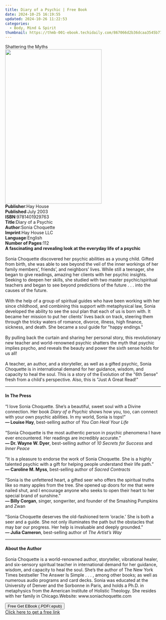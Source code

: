 ```yaml
---
title: Diary of a Psychic | Free Book
date: 2024-10-25 16:19:55
updated: 2024-10-26 11:22:53
categories:
  - Body, Mind & Spirit
thumbnail: https://thmb-001-ebook.techidaily.com/867066d2b36dcaa3545b779f52dbbd6a9676c691908322ab37ec163cd933e38a.jpg
---
```

<main id="book-container">
  <div class="flex flex-col">
    <div class="book-brief flex-1 py-6 px-4 sm:p-6 md:py-10 md:px-8">
      <!-- brief-->
      <div class="book-brief-main">Shattering the Myths</div>
    </div>
    <div
      class="book-meta-info flex-1 grid gap-4 col-start-1 col-end-3 row-start-1 sm:mb-6 sm:grid-cols-4 lg:gap-6 lg:col-start-2 lg:row-end-6 lg:row-span-6 lg:mb-0"
    >
      <div
        class="book-meta-info-left place-content-center mt-4 p-4 text-sm leading-6 col-start-2 col-span-2 dark:text-slate-400"
      >
        <img
          class="w-full h-500 object-cover rounded-lg sm:h-255 sm:col-span-2 lg:col-span-full"
          src="https://img-001-ebook.techidaily.com/268f22cb0c45e889dedd88d2ff99edbfb1231f44c2dc51a26763bfd3647629a1.jpg"
          alt=""
          width="312"
          height="500"
        />
      </div>
      <div
        class="book-meta-info-right mt-2 col-start-1 row-start-2 col-span-3 self-center"
      >
        <!-- meta data  -->
        <div class="flex flex-col px-4 md:px-8">
          <div class="flex-1">
            <strong>Publisher</strong>:<span class="px-2">Hay House</span>
          </div>
          <div class="flex-1">
            <strong>Published</strong>:<span class="px-2">July 2003</span>
          </div>
          <div class="flex-1">
            <strong>ISBN</strong>:<span class="px-2">9781401929763</span>
          </div>
          <div class="flex-1">
            <strong>Title</strong>:<span class="px-2">Diary of a Psychic</span>
          </div>
          <div class="flex-1">
            <strong>Author</strong>:<span class="px-2">Sonia Choquette</span>
          </div>
          <div class="flex-1">
            <strong>Imprint</strong>:<span class="px-2">Hay House LLC</span>
          </div>
          <div class="flex-1">
            <strong>Language</strong>:<span class="px-2">English</span>
          </div>
          <div class="flex-1">
            <strong>Number of Pages</strong>:<span class="px-2">112</span>
          </div>
        </div>
      </div>
    </div>
    <div class="book-description flex-1 py-6 px-4 sm:p-6 md:py-10 md:px-8">
      <div class="book-description-main">
        <div accordion-content="" id="description">
          <b
            >A fascinating and revealing look at the everyday life of a
            psychic<br /></b
          ><br />Sonia Choquette discovered her psychic abilities as a young
          child. Gifted from birth, she was able to see beyond the veil of the
          inner workings of her family members’, friends’, and neighbors’ lives.
          While still a teenager, she began to give readings, amazing her
          clients with her psychic insights. Seeking to deepen her skills, she
          studied with two master psychic/spiritual teachers and began to see
          beyond predictions of the future . . . into the causes of the future.
          <br /><br />With the help of a group of spiritual guides who have been
          working with her since childhood, and combining this support with
          metaphysical law, Sonia developed the ability to see the soul plan
          that each of us is born with. It became her mission to put her
          clients’ lives back on track, steering them through the tricky waters
          of romance, divorce, illness, high finance, sickness, and death. She
          became a soul guide for "happy endings." <br /><br />By pulling back
          the curtain and sharing her personal story, this revolutionary new
          teacher and world-renowned psychic shatters the myth that psychic
          implies psycho, and reveals the beauty and power the sixth sense holds
          for us all! <br /><br />A teacher, an author, and a storyteller, as
          well as a gifted psychic, Sonia Choquette is in international demand
          for her guidance, wisdom, and capacity to heal the soul. This is a
          story of the Evolution of the "6th Sense" fresh from a child's
          perspective. Also, this is "Just A Great Read!"
        </div>
        <div class="accordion-fader"></div>
      </div>
    </div>
    <div class="book-excerpts flex-1 py-6 px-4 sm:p-6 md:py-10 md:px-8">
      <!-- excerpts-->
      <div class="book-excerpts-main">
        <hr />
        <h4 class="placeholder placeholder-heading">
          <span>In The Press</span>
        </h4>
        <p>
          “I love Sonia Choquette. She’s a beautiful, sweet soul with a Divine
          connection. Her book <i>Diary of a Psychic </i>shows how you, too, can
          connect with your own psychic abilities. In my world, Sonia is
          tops!”<br /><b>— Louise Hay</b>, best-selling author of
          <i>You Can Heal Your Life</i><br /><br />“Sonia Choquette is the most
          authentic person in psychic phenomena I have ever encountered. Her
          readings are incredibly accurate.”<br /><b>— Dr. Wayne W. Dyer</b>,
          best-selling author of <i>10 Secrets for Success</i> and
          <i>Inner Peace</i><br /><br />“It is a pleasure to endorse the work of
          Sonia Choquette. She is a highly talented psychic with a gift for
          helping people understand their life path.” <br /><b
            >— Caroline M. Myss</b
          >, best-selling author of <i>Sacred Contracts</i><br /><br />“Sonia is
          the unfettered heart, a gifted seer who offers the spiritual truths
          like so many apples from the tree. She opened up doors for me that
          were nailed shut, and I encourage anyone who seeks to open their heart
          to her special brand of sunshine.” <br /><b>— Billy Corgan</b>,
          singer, songwriter, and founder of the Smashing Pumpkins and Zwan
          <br /><br />“Sonia Choquette deserves the old-fashioned term ‘oracle.’
          She is both a seer and a guide. She not only illuminates the path but
          the obstacles that may bar our progress. Her help is invaluable and
          deeply grounded.”<br /><b>— Julia Cameron</b>,&nbsp;best-selling
          author of <i>The Artist’s Way</i>
        </p>
      </div>
    </div>
    <div class="book-about-author flex-1 py-6 px-4 sm:p-6 md:py-10 md:px-8">
      <!-- about author-->
      <div class="book-main-author-main">
        <hr />
        <h4 class="placeholder placeholder-heading">
          <span>About the Author</span>
        </h4>
        <p>
          Sonia Choquette is a world-renowned author, storyteller, vibrational
          healer, and six-sensory spiritual teacher in international demand for
          her guidance, wisdom, and capacity to heal the soul. She’s the author
          of The New York Times bestseller The Answer Is Simple . . . , among
          other books; as well as numerous audio programs and card decks. Sonia
          was educated at the University of Denver and the Sorbonne in Paris,
          and holds a Ph.D. in metaphysics from the American Institute of
          Holistic Theology. She resides with her family in Chicago.Website:
          www.soniachoquette.com
        </p>
      </div>
    </div>
    <div class="book-free-get flex-1 py-6 px-4 sm:p-6 md:py-10 md:px-8">
      <button
        id="btn-free-get"
        class="bg-blue-500 hover:bg-blue-700 text-white font-bold py-2 px-4 rounded"
      >
        Free Get EBook (.PDF/.epub)
      </button>
      <div id="countdown-display" class="px-2 text-lg mt-2"></div>
      <a
        id="free-link"
        class="hidden bg-blue-500 hover:bg-blue-700 text-white font-bold py-2 px-4 rounded"
        href="https://www.ebooks.com/en-us/book/96316889/diary-of-a-psychic/sonia-choquette/"
        target="_blank"
        >Click here to get a free link</a
      >
    </div>
    <script>
      let countdownTime = 0;
      let countdownInterval = null;
      document
        .getElementById('btn-free-get')
        .addEventListener('click', startCountdown);
      function startCountdown() {
        countdownTime = new Date().getTime() + 60000 * 3;
        countdownInterval = setInterval(updateCountdown, 1000);
        document.getElementById('btn-free-get').disabled = true;
        document
          .getElementById('btn-free-get')
          .classList.add('bg-gray-500', 'cursor-not-allowed');
      }
      function updateCountdown() {
        let currentTime = new Date().getTime();
        let timeLeft = countdownTime - currentTime;
        let secondsLeft = Math.floor(timeLeft / 1000);
        document.getElementById('countdown-display').innerHTML =
          `Remaining time: ${secondsLeft} seconds.`;
        if (secondsLeft <= 0) {
          clearInterval(countdownInterval);
          document.getElementById('btn-free-get').classList.add('hidden');
          document.getElementById('free-link').classList.remove('hidden');
          document.getElementById('countdown-display').innerHTML = '';
        }
      }
    </script>
  </div>
</main>
